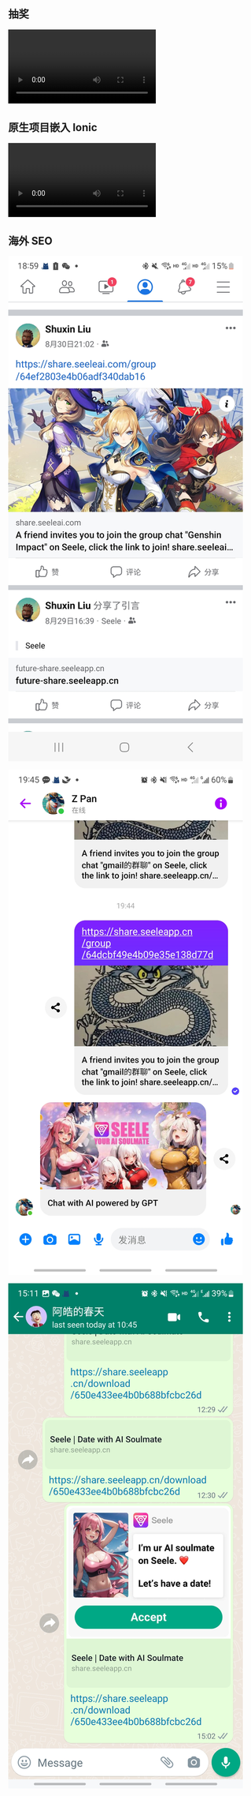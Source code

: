 
## 抽奖
![](./assets/lottery.mp4)

## 原生项目嵌入 Ionic
![](./assets/ionic.mp4)

## 海外 SEO

![](./assets/facebook-seo.jpg)

![](./assets/messenger-seo.jpg)

![](./assets/whatsup-seo.jpg)